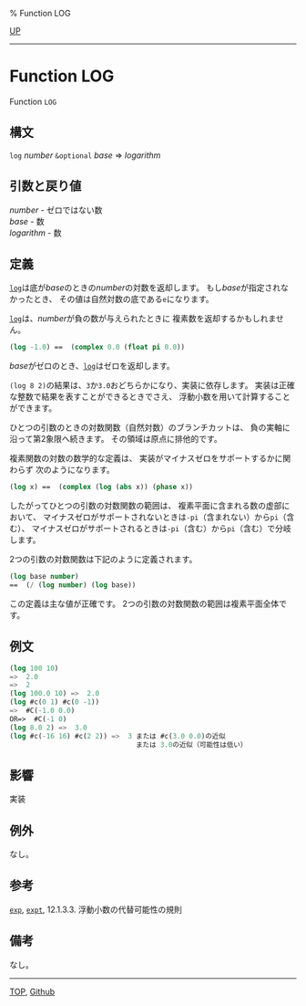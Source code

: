 % Function LOG

[UP](12.2.html)  

---

# Function **LOG**


Function `LOG`


## 構文

`log` *number* `&optional` *base* => *logarithm*


## 引数と戻り値

*number* - ゼロではない数  
*base* - 数  
*logarithm* - 数


## 定義

[`log`](12.2.log.html)は底が*base*のときの*number*の対数を返却します。
もし*base*が指定されなかったとき、
その値は自然対数の底である`e`になります。

[`log`](12.2.log.html)は、*number*が負の数が与えられたときに
複素数を返却するかもしれません。

```lisp
(log -1.0) ==  (complex 0.0 (float pi 0.0))
```

*base*がゼロのとき、[`log`](12.2.log.html)はゼロを返却します。

`(log 8 2)`の結果は、`3`か`3.0`おどちらかになり、実装に依存します。
実装は正確な整数で結果を表すことができるときでさえ、
浮動小数を用いて計算することができます。

ひとつの引数のときの対数関数（自然対数）のブランチカットは、
負の実軸に沿って第2象限へ続きます。
その領域は原点に排他的です。

複素関数の対数の数学的な定義は、
実装がマイナスゼロをサポートするかに関わらず
次のようになります。

```lisp
(log x) ==  (complex (log (abs x)) (phase x))
```

したがってひとつの引数の対数関数の範囲は、
複素平面に含まれる数の虚部において、
マイナスゼロがサポートされないときは`-pi`（含まれない）から`pi`（含む）、
マイナスゼロがサポートされるときは`-pi`（含む）から`pi`（含む）で分岐します。

2つの引数の対数関数は下記のように定義されます。

```lisp
(log base number)
==  (/ (log number) (log base))
```

この定義は主な値が正確です。
2つの引数の対数関数の範囲は複素平面全体です。


## 例文

```lisp
(log 100 10)
=>  2.0
=>  2
(log 100.0 10) =>  2.0
(log #c(0 1) #c(0 -1))
=>  #C(-1.0 0.0)
OR=>  #C(-1 0)
(log 8.0 2) =>  3.0
(log #c(-16 16) #c(2 2)) =>  3 または #c(3.0 0.0)の近似
                               または 3.0の近似（可能性は低い）
```


## 影響

実装


## 例外

なし。


## 参考

[`exp`](12.2.exp.html),
[`expt`](12.2.exp.html),
12.1.3.3. 浮動小数の代替可能性の規則


## 備考

なし。


---
[TOP](index.html),  [Github](https://github.com/nptcl/npt-japanese)

